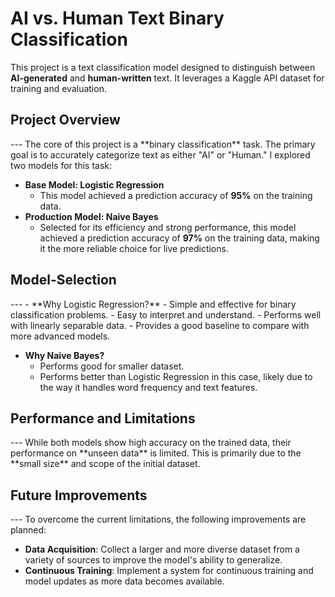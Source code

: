 # AI vs. Human Text Binary Classification

This project is a text classification model designed to distinguish between **AI-generated** and **human-written** text. It leverages a Kaggle API dataset for training and evaluation.

<h2 id="project-overview">Project Overview</h2>
---
The core of this project is a **binary classification** task. The primary goal is to accurately categorize text as either "AI" or "Human." I explored two models for this task:

-   **Base Model: Logistic Regression** 
    -   This model achieved a prediction accuracy of **95%** on the training data.
-   **Production Model: Naive Bayes** 
    -   Selected for its efficiency and strong performance, this model achieved a prediction accuracy of **97%** on the training data, making it the more reliable choice for live predictions.

<h2 id="Model-Selection">Model-Selection</h2>
---
- **Why Logistic Regression?**
  - Simple and effective for binary classification problems.
  - Easy to interpret and understand.
  - Performs well with linearly separable data.
  - Provides a good baseline to compare with more advanced models.

- **Why Naive Bayes?**
  - Performs good for smaller dataset.
  - Performs better than Logistic Regression in this case, likely due to the way it handles word frequency and text features.

<h2 id="performance-and-limitations">Performance and Limitations</h2>
---
While both models show high accuracy on the trained data, their performance on **unseen data** is limited. This is primarily due to the **small size** and scope of the initial dataset. 

<h2 id="future-improvements">Future Improvements</h2>
---
To overcome the current limitations, the following improvements are planned:

-   **Data Acquisition**: Collect a larger and more diverse dataset from a variety of sources to improve the model's ability to generalize.
-   **Continuous Training**: Implement a system for continuous training and model updates as more data becomes available.
